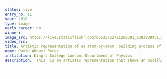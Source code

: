 ```yaml
---
status: live
entry_no: 11
year: 2018
type: image 
early_career: no 
winner: 
image_src: https://live.staticflickr.com/65535/52721268301_639a930431_c_d.jpg
video_src: 
title: Artistic representation of an atom-by-atom  building process of 3D nanostructures using purely  the mechanical forces of an atomic force microscope (AFM)  and atomically sharp  tips. The material is GaAs.
name: David Abbasi Perez
institution: King's College London, Department of Physics
description:  This  is an artistic representation that shows an oscillating atomically sharp tip capable of picking and dropping vertically  either gallium or arsenic atoms indistinctly in a reversible way in order to build 3D nanorods, using purely mechanical forces. This tip could be seen as an atomic crane, which ultimate objective will be create 3D nanostructures  on a GaAs surface. The tip, at the top right part of the image, is an oscillating atomic force microscopy tip,  and the vertical columns are the hypothetical nanorods we  would like to build, if  possible. Calculations run on Archer so far have shown that the reversible picking and deposition process of single atoms using purely mechanical forces is possible. The image has been generated using mainly  Blender  and The Gimp open software codes. 

  
---
```

